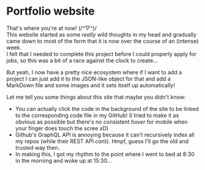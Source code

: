 # Portfolio website

That's where you're at now! (/^▽^)/  
This website started as some _really_ wild thoughts in my head and gradually came down to most of the form that it is now over the course of an (intense) week.  
I felt that I needed to complete this project before I could properly apply for jobs, so this was a bit of a race against the clock to create...

But yeah, I now have a pretty nice ecosystem where if I want to add a project I can just add it to the JSON-like object for that and add a MarkDown file and some images and it sets itself up automatically!

Let me tell you some things about this site that maybe you didn't know:
- You can actually click the code in the background of the site to be linked to the corresponding code file in my GitHub! (I tried to make it as obvious as possible but there's no consistent _hover_ for mobile when your finger does touch the scree xD)
- Github's GraphQL API is annoying because it can't recursively index all my repos (while their REST API _can_)). Hmpf, guess I'll go the old and trusted way then.
- In making this, I got my rhythm to the point where I went to bed at 8:30 in the morning and woke up at 15:30...